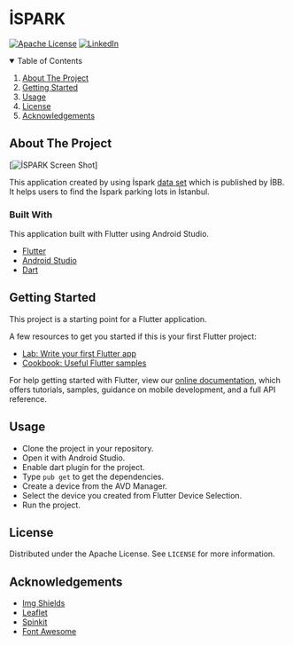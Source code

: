 # İSPARK

[![Apache License][license-shield]][license-url]
[![LinkedIn][linkedin-shield]][linkedin-url]


<!-- TABLE OF CONTENTS -->
<details open="open">
  <summary>Table of Contents</summary>
  <ol>
    <li><a href="#about-the-project">About The Project</a></li>
    <li><a href="#getting-started">Getting Started</a></li>
    <li><a href="#usage">Usage</a></li>
    <li><a href="#license">License</a></li>
    <li><a href="#acknowledgements">Acknowledgements</a></li>
  </ol>
</details>



<!-- ABOUT THE PROJECT -->
## About The Project

[![İSPARK Screen Shot][product-screenshot]]

This application created by using İspark [data set](https://data.ibb.gov.tr/dataset/ispark-otopark-listesi-web-servisi) which is published by İBB. It helps users to find the İspark parking lots in İstanbul.

### Built With

This application built with Flutter using Android Studio. 
* [Flutter](https://flutter.dev)
* [Android Studio](https://developer.android.com/studio)
* [Dart](https://dart.dev)

<!-- GETTING STARTED -->
## Getting Started

This project is a starting point for a Flutter application.

A few resources to get you started if this is your first Flutter project:

- [Lab: Write your first Flutter app](https://flutter.dev/docs/get-started/codelab)
- [Cookbook: Useful Flutter samples](https://flutter.dev/docs/cookbook)

For help getting started with Flutter, view our
[online documentation](https://flutter.dev/docs), which offers tutorials,
samples, guidance on mobile development, and a full API reference.

## Usage

* Clone the project in your repository.
* Open it with Android Studio.
* Enable dart plugin for the project.
* Type `pub get` to get the dependencies.
* Create a device from the AVD Manager.
* Select the device you created from Flutter Device Selection.
* Run the project.

<!-- USAGE EXAMPLES -->
## License

Distributed under the Apache License. See `LICENSE` for more information.


<!-- ACKNOWLEDGEMENTS -->
## Acknowledgements
* [Img Shields](https://shields.io)
* [Leaflet](https://leafletjs.com)
* [Spinkit](https://github.com/jogboms/flutter_spinkit)
* [Font Awesome](https://fontawesome.com)


<!-- MARKDOWN LINKS & IMAGES -->
<!-- https://www.markdownguide.org/basic-syntax/#reference-style-links -->
[license-shield]: https://img.shields.io/badge/License-Apache%202.0-blue.svg
[license-url]: https://github.com/melisaBeysumengu/ispark/blob/main/LICENSE
[linkedin-shield]: https://img.shields.io/badge/-LinkedIn-black.svg?style=for-the-badge&logo=linkedin&colorB=555
[linkedin-url]: https://www.linkedin.com/in/melisabeysumengu/
[product-screenshot]: images/record.gif
